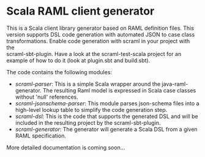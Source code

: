 Scala RAML client generator
===========================

This is a Scala client library generator based on RAML definition files. This version supports 
DSL code generation with automated JSON to case class transformations. Enable code generation with scraml in your project with the  
scraml-sbt-plugin. Have a look at the scraml-test-scala project for an example of how to do it (look at plugin.sbt and build.sbt). 

The code contains the following modules:

   * *scraml-parser*: This is a simple Scala wrapper around the java-raml-generator. The resulting Raml model is expressed in Scala case classes without 'null' references.
   * *scraml-jsonschema-parser*: This module parses json-schema files into a high-level lookup table to simplify the code generation step.  
   * *scraml-dsl*: This is the code that supports the generated DSL and will be included in the resulting project by the scraml-sbt-plugin.
   * *scraml-generator*: The generator will generate a Scala DSL from a given RAML specification. 

More detailed documentation is coming soon... 
